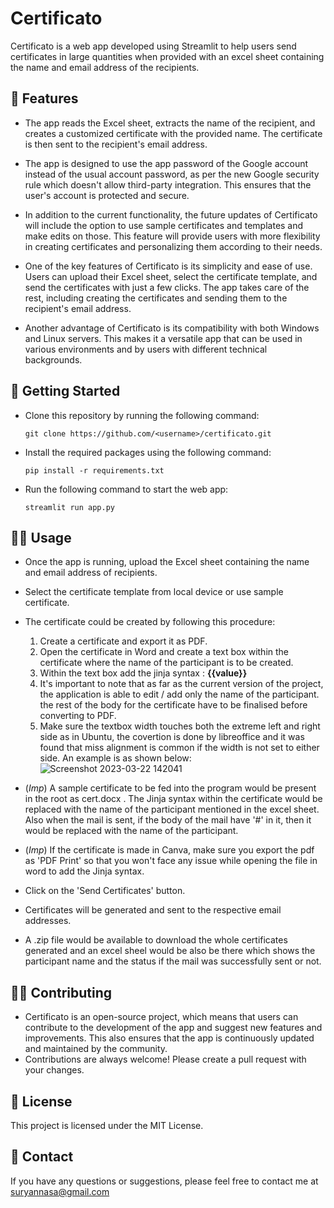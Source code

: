 # Certificato

Certificato is a web app developed using Streamlit to help users send certificates in large quantities when provided with an excel sheet containing the name and email address of the recipients.

## 📝 Features

* The app reads the Excel sheet, extracts the name of the recipient, and creates a customized certificate with the provided name. The certificate is then sent to the recipient's email address.

* The app is designed to use the app password of the Google account instead of the usual account password, as per the new Google security rule which doesn't allow third-party integration. This ensures that the user's account is protected and secure.

* In addition to the current functionality, the future updates of Certificato will include the option to use sample certificates and templates and make edits on those. This feature will provide users with more flexibility in creating certificates and personalizing them according to their needs.

* One of the key features of Certificato is its simplicity and ease of use. Users can upload their Excel sheet, select the certificate template, and send the certificates with just a few clicks. The app takes care of the rest, including creating the certificates and sending them to the recipient's email address.

* Another advantage of Certificato is its compatibility with both Windows and Linux servers. This makes it a versatile app that can be used in various environments and by users with different technical backgrounds.

## 🚀 Getting Started

* Clone this repository by running the following command:

    `git clone https://github.com/<username>/certificato.git`

* Install the required packages using the following command:

    `pip install -r requirements.txt`
* Run the following command to start the web app:

    `streamlit run app.py`

## 👩‍💻 Usage

* Once the app is running, upload the Excel sheet containing the name and email address of recipients.
* Select the certificate template from local device or use sample certificate.
* The certificate could be created by following this procedure:
    1. Create a certificate and export it as PDF.
    2. Open the certificate in Word and create a text box within the certificate where the name of the participant is to be created.
    3. Within the text box add the jinja syntax : **{{value}}**
    4. It's important to note that as far as the current version of the project, the application is able to edit / add only the name of the participant. the rest of the body for the certificate have to be finalised before converting to PDF.
    5. Make sure the textbox width touches both the extreme left and right side as in Ubuntu, the covertion is done by libreoffice and it was found that miss alignment is common if the width is not set to either side. An example is as shown below:
    ![Screenshot 2023-03-22 142041](https://user-images.githubusercontent.com/76394506/226849663-c88463e8-cb99-4e5f-9a33-a30303a7e76a.png)

* (*Imp*) A sample certificate to be fed into the program would be present in the root as cert.docx . The Jinja syntax within the certificate would be replaced with the name of the participant mentioned in the excel sheet. Also when the mail is sent, if the body of the mail have '#' in it, then it would be replaced with the name of the participant.
* (*Imp*) If the certificate is made in Canva, make sure you export the pdf as 'PDF Print' so that you won't face any issue while opening the file in word to add the Jinja syntax.
* Click on the 'Send Certificates' button.
* Certificates will be generated and sent to the respective email addresses.
* A .zip file would be available to download the whole certificates generated and an excel sheel would be also be there which shows the participant name and the status if the mail was successfully sent or not.

## 👨‍💻 Contributing

* Certificato is an open-source project, which means that users can contribute to the development of the app and suggest new features and improvements. This also ensures that the app is continuously updated and maintained by the community.
* Contributions are always welcome! Please create a pull request with your changes.

## 📝 License

This project is licensed under the MIT License.

## 📧 Contact

If you have any questions or suggestions, please feel free to contact me at suryannasa@gmail.com
